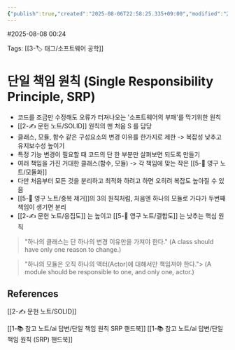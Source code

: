 ```yaml
---
{"publish":true,"created":"2025-08-06T22:58:25.335+09:00","modified":"2025-08-08T00:34:09.971+09:00","cssclasses":""}
---
```


#2025-08-08 00:24

Tags: [[3-🏷️ 태그/소프트웨어 공학]]

# 단일 책임 원칙 (Single Responsibility Principle, SRP)
- 코드를 조금만 수정해도 오류가 터져나오는 '소프트웨어의 부패'를 막기위한 원칙
- [[2-✍️ 문헌 노트/SOLID]] 원칙의 맨 처음 S 를 담당
- 클래스, 모듈, 함수 같은 구성요소의 변경 이유를 한가지로 제한 -> 복잡성 낮추고 유지보수성 높이기
- 특정 기능 변경이 필요할 때 코드의 단 한 부분만 살펴보면 되도록 만들기
- 여러 책임을 가진 거대한 클래스(함수, 모듈) -> 각 책임에 맞는 작은 [[5-💎 영구 노트/모듈화]]
- 다만 처음부터 모든 것을 분리하고 최적화 하려고 하면 오히려 복잡도 높아질 수 있음
- [[5-💎 영구 노트/중복 제거]]의 3의 원칙처럼, 처음엔 하나의 모듈로  가다가 두번째 책임이 생기면 분리
- [[2-✍️ 문헌 노트/응집도]] 는 높이고 [[5-💎 영구 노트/결합도]] 는 낮추는 핵심 원칙

> "하나의 클래스는 단 하나의 변경 이유만을 가져야 한다."
> (A class should have only one reason to change.)

> "하나의 모듈은 오직 하나의 액터(Actor)에 대해서만 책임져야 한다."> 
> (A module should be responsible to one, and only one, actor.)


## References
[[2-✍️ 문헌 노트/SOLID]]

[[1-📚 참고 노트/ai 답변/단일 책임 원칙 SRP 핸드북]]
[[1-📚 참고 노트/ai 답변/단일 책임 원칙 (SRP) 핸드북]]